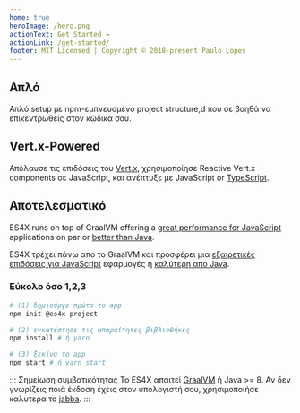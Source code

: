 ```yaml
---
home: true
heroImage: /hero.png
actionText: Get Started →
actionLink: /get-started/
footer: MIT Licensed | Copyright © 2018-present Paulo Lopes
---
```


<div class="features">
  <div class="feature">
    <h2>Απλό</h2>
    <p>Απλό setup με npm-εμπνευσμένο project structure,d που σε βοηθά να επικεντρωθείς στον κώδικα σου.</p>
  </div>
  <div class="feature">
    <h2>Vert.x-Powered</h2>
    <p>Απόλαυσε τις επιδόσεις του <a href="https://vertx.io">Vert.x</a>, χρησιμοποίησε Reactive Vert.x components σε JavaScript, και ανέπτυξε με JavaScript or <a href="https://www.typescriptlang.org/">TypeScript</a>.</p>
  </div>
  <div class="feature">
    <h2>Αποτελεσματικό</h2>
    <p>ES4X runs on top of GraalVM offering a <a href="https://www.techempower.com/benchmarks/#section=data-r18&hw=ph&test=db&l=zik0sf-f">great performance for JavaScript</a> applications on par or <a href="https://www.techempower.com/benchmarks/#section=data-r18&hw=ph&test=db">better than Java</a>.</p>
    <p>ES4X τρέχει πάνω απο το GraalVM και προσφέρει μια <a href="https://www.techempower.com/benchmarks/#section=data-r18&hw=ph&test=db&l=zik0sf-f">εξαιρετικές επιδόσεις για JavaScript</a> εφαρμογές ή <a href="https://www.techempower.com/benchmarks/#section=data-r18&hw=ph&test=db">καλύτερη απο Java</a>.</p>
  </div>
</div>

### Εύκολο όσο 1,2,3

``` bash
# (1) δημιούργε πρώτα το app
npm init @es4x project

# (2) εγκατέστησε τις απαραίτητες βιβλιοθήκες
npm install # ή yarn

# (3) ξεκίνα το app
npm start # ή yarn start
```

::: Σημείωση συμβατικότητας
Το ES4X απαιτεί [GraalVM](https://www.graalvm.org) ή Java >= 8. Αν δεν γνωρίζεις ποιά έκδοση έχεις στον υπολογιστή σου, χρησιμοποιήσε καλυτερα το [jabba](https://github.com/shyiko/jabba).
:::
